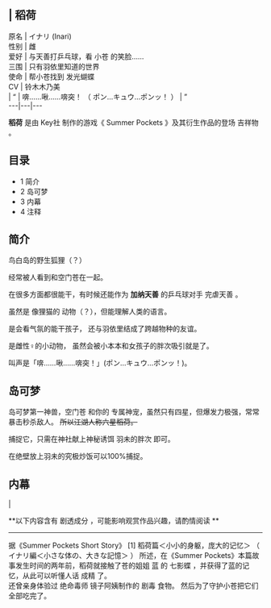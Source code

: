 |  稻荷  
---  
原名  |  イナリ  (Inari)   
性别  |  雌   
爱好  |  与天善打乒乓球，看  小苍  的笑脸……   
三围  |  只有羽依里知道的世界   
使命  |  帮小苍找到  发光蝴蝶   
CV  |  铃木木乃美   
|  “  |  喯……啾……喯突！  （  ポン…キュウ…ポンッ！  ）  |  ”   
---|---|---  
  
**稻荷** 是由  Key社  制作的游戏《  Summer Pockets  》及其衍生作品的登场  吉祥物  。

##  目录

  * 1  简介 
  * 2  岛可梦 
  * 3  内幕 
  * 4  注释 

##  简介

鸟白岛的野生狐狸（？）

经常被人看到和空门苍在一起。

在很多方面都很能干，有时候还能作为 **加纳天善** 的乒乓球对手  完虐天善  。

虽然是  像狸猫的  动物（？），但能理解人类的语言。

是会看气氛的能干孩子， 还与羽依里结成了跨越物种的友谊。

是雌性♀的小动物，  虽然会被小本本和女孩子的胖次吸引就是了。

叫声是「喯……啾……喯突！」(ポン…キュウ…ポンッ！)。

##  岛可梦

岛可梦第一神兽，空门苍  和你的  专属神宠，虽然只有四星，但爆发力极强，常常暴击秒杀敌人。 ~~所以江湖人称六星稻荷。~~

捕捉它，只需在神社献上神秘诱饵  羽未的胖次  即可。

在绝壁放上羽未的究极炒饭可以100%捕捉。

##  内幕

|

**以下内容含有 剧透成分  ，可能影响观赏作品兴趣，请酌情阅读 **  
  
---  
据《Summer Pockets Short Story》  [1]  稻荷篇＜小小的身躯，庞大的记忆＞  （  イナリ編＜小さな体の、大きな記憶＞  ）
所述，在《Summer Pockets》本篇故事发生时间的两年前，稻荷就接触了苍的姐姐  蓝  的  七影蝶  ，并获得了蓝的记忆，从此可以听懂人话  成精
了。 </br> 还曾亲身体验过  绝命毒师  镜子阿姨制作的  剧毒  食物。  然后为了守护小苍把它们全部吃完了。  </br>  
  